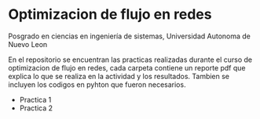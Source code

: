 # Optimizacion de flujo en redes
Posgrado en ciencias en ingeniería de sistemas, Universidad Autonoma de Nuevo Leon

En el repositorio se encuentran las practicas realizadas durante el curso de optimizacion de flujo en redes, cada carpeta contiene un reporte pdf que explica lo que se realiza en la actividad y los resultados. Tambien se incluyen los codigos en pyhton que fueron necesarios.

* Practica 1
* Practica 2

